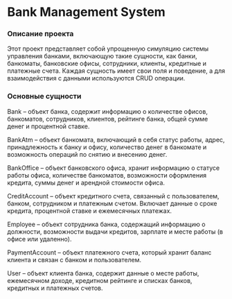 # Bank Management System

### Описание проекта
Этот проект представляет собой упрощенную симуляцию системы управления банками, включающую такие сущности, как банки, банкоматы, банковские офисы, сотрудники, клиенты, кредитные и платежные счета. Каждая сущность имеет свои поля и поведение, а для взаимодействия с данными используются CRUD операции.

### Основные сущности
Bank – объект банка, содержит информацию о количестве офисов, банкоматов, сотрудников, клиентов, рейтинге банка, общей сумме денег и процентной ставке.

BankAtm – объект банкомата, включающий в себя статус работы, адрес, принадлежность к банку и офису, количество денег в банкомате и возможность операций по снятию и внесению денег.

BankOffice – объект банковского офиса, хранит информацию о статусе работы офиса, количестве банкоматов, возможности оформления кредита, суммы денег и арендной стоимости офиса.

CreditAccount – объект кредитного счета, связанный с пользователем, банком, сотрудником и платежным счетом. Включает данные о сроке кредита, процентной ставке и ежемесячных платежах.

Employee – объект сотрудника банка, содержащий информацию о должности, возможности выдачи кредитов, зарплате и месте работы (в офисе или удаленно).

PaymentAccount – объект платежного счета, который хранит баланс клиента и связан с банком и пользователем.

User – объект клиента банка, содержит данные о месте работы, ежемесячном доходе, кредитном рейтинге и списках банков, кредитных и платежных счетов.

